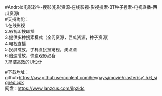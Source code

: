 #Android电影软件-搜影(电影资源-在线影视-影视搜索-BT种子搜索-电视直播-西瓜资源)
<br>
#支持功能：<br>
1.在线影视<br>
2.影视即搜即播<br>
3.提供多种搜索模式（全网资源，西瓜资源，种子资源）<br>
4.电视直播<br>
5.投屏播放，手机直接投电视，美滋滋<br>
6.倍速播放，快速观影必备<br>
7.简洁高效的UI设计<br>

#下载地址：<br>
github:https://raw.githubusercontent.com/heygays/imovie/master/sy1.5.6_signed.apk<br>
网盘：https://www.lanzous.com/i1pzidc

